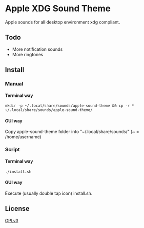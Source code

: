 # Apple XDG Sound Theme

Apple sounds for all desktop environment xdg compliant.

## Todo

- More notification sounds
- More ringtones

## Install

### Manual

#### Terminal way

`mkdir -p ~/.local/share/sounds/apple-sound-theme && cp -r * ~/.local/share/sounds/apple-sound-theme/`

#### GUI way

Copy apple-sound-theme folder into "~/.local/share/sounds/" (~ = /home/username)

### Script

#### Terminal way

`./install.sh`

#### GUI way

Execute (usually double tap icon) install.sh.

## License

[GPLv3](LICENSE)
